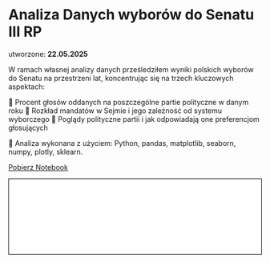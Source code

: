 # Analiza Danych wyborów do Senatu III RP

utworzone: **22.05.2025**

W ramach własnej analizy danych prześledziłem wyniki polskich wyborów do Senatu na przestrzeni lat, koncentrując się na trzech kluczowych aspektach:

🔹 Procent głosów oddanych na poszczególne partie polityczne w danym roku
🔹 Rozkład mandatów w Sejmie i jego zależność od systemu wyborczego
🔹 Poglądy polityczne partii i jak odpowiadają one preferencjom głosujących


📁 Analiza wykonana z użyciem: Python, pandas, matplotlib, seaborn, numpy, plotly, sklearn.

<a href="Senat.ipynb" class="md-button md-button--primary">Pobierz Notebook</a>

<iframe
    id="content"
    src="Senat.html"
    width="100%"
    style="border:1px solid black;overflow:hidden;"
></iframe>
<script>
function resizeIframeToFitContent(iframe) {
    iframe.style.height = (iframe.contentWindow.document.documentElement.scrollHeight + 50) + "px";
    iframe.contentDocument.body.style["overflow"] = 'hidden';
}
window.addEventListener('load', function() {
    var iframe = document.getElementById('content');
    resizeIframeToFitContent(iframe);
});
window.addEventListener('resize', function() {
    var iframe = document.getElementById('content');
    resizeIframeToFitContent(iframe);
});
</script>